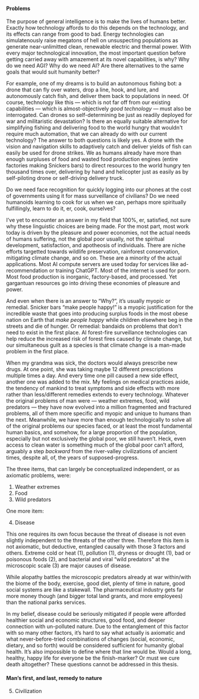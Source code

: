 #### Problems

The purpose of general intelligence is to make the lives of humans better. Exactly how technology affords to do this depends on the technology, and its effects can range from good to bad. Energy technologies can simulatenously raise megatons of hell on unsuspecting populations as generate near-unlimitted clean, renewable electric and thermal power. With every major technological innovation, the most important question before getting carried away with amazement at its novel capabilities, is why? Why do we need AGI? Why do we need AI? Are there alternatives to the same goals that would suit humanity better?

For example, one of my dreams is to build an autonomous fishing bot: a drone that can fly over waters, drop a line, hook, and lure, and autonomously catch fish, and deliver them back to populations in need. Of course, technology like this — which is not far off from our existing capabilities — which is almost-objectively *good technology* — must also be interrogated. Can drones so self-determining be just as readily deployed for war and militaristic devastation? Is there an equally suitable alternative for simplifying fishing and delivering food to the world hungry that wouldn't require much automation, that we can already do with our current technology? The answer to both questions is likely yes. A drone with the vision and navigation skills to adaptively catch and deliver yields of fish can easily be used for drone strikes. We as humans already have more than enough surpluses of food and wasted food production engines (entire factories making Snickers bars) to direct resources to the world hungry ten thousand times over, delivering by hand and helicopter just as easily as by self-piloting drone or self-driving delivery truck.

Do we need face recognition for quickly logging into our phones at the cost of governments using it for mass surveillance of civilians? Do we need humanoids learning to cook for us when we can, perhaps more spiritually fulfillingly, learn to do it, er, cook, ourselves?

I’ve yet to encounter an answer in my field that 100%, er, satisfied, not sure why these linguistic choices are being made. For the most part, most work today is driven by the pleasure and power economies, not the actual needs of humans suffering, not the global poor usually, not the spiritual development, satisfaction, and apotheosis of individuals. There are niche efforts targetted towards wildlife preservation, rainforest conservation, mitigating climate change, and so on. These are a minority of the actual applications. Most AI compute servers are used today for services like ad-recommendation or training ChatGPT. Most of the internet is used for porn. Most food production is inorganic, factory-based, and processed. Yet gargantuan resources go into driving these economies of pleasure and power.

And even when there is an answer to “Why?”, it’s usually myopic or remedial. Snicker bars “make people happy!” is a myopic justification for the incredible waste that goes into producing surplus foods in the most obese nation on Earth that *make people happy* while children elsewhere beg in the streets and die of hunger. Or remedial: bandaids on problems that don’t need to exist in the first place. AI forest-fire surveillance technologies can help reduce the increased risk of forest fires caused by climate change, but our simultaneous guilt as a species is that climate change is a man-made problem in the first place. 

When my grandma was sick, the doctors would always prescribe new drugs. At one point, she was taking maybe 12 different prescriptions multiple times a day. And every time one pill caused a new side effect, another one was added to the mix. My feelings on medical practices aside, the tendency of mankind to treat symptoms and side effects with more rather than less/different remedies extends to every technology. Whatever the original problems of man were — weather extremes, food, wild predators — they have now evolved into a million fragmented and fractured problems, all of them more specific and myopic and unique to humans than the next. Meanwhile, we have more than enough technologically to solve all of the original problems our species faced, or at least the most fundamental human basics, and somehow, for a large proportion of the population, especially but not exclusively the global poor, we still haven’t. Heck, even access to clean water is something much of the global poor can’t afford, arguably a step *backward* from the river-valley civilizations of ancient times, despite all, of, the years of supposed-progress.

The three items, that can largely be conceptualized independent, or as axiomatic problems, were:

1. Weather extremes
2. Food
3. Wild predators

One more item:

4. Disease

This one requires its own focus because the threat of disease is not even slightly independent to the threats of the other three. Therefore this item is not axiomatic, but deductive, entangled causally with those 3 factors and others. Extreme cold or heat (1), pollution (1), dryness or drought (1), bad or poisonous foods (2), and bacterial and viral “wild predators" at the microscopic scale (3) are major causes of disease.

While alopathy battles the microscopic predators already at war within/with the biome of the body, exercise, good diet, plenty of time in nature, good social systems are like a stakewall. The pharmaceutical industry gets far more money though (and bigger total land grants, and more employees) than the national parks services.

In my belief, disease could be seriously mitigated if people were afforded healthier social and economic structures, good food, and deeper connection with un-polluted nature. Due to the entanglement of this factor with so many other factors, it’s hard to say what actually is axiomatic and what never-before-tried combinations of changes (social, economic, dietary, and so forth) would be considered sufficient for humanity global health. It’s also impossible to define where that line would be. Would a long, healthy, happy life for everyone be the finish-marker? Or must we cure death altogether? These questions cannot be addressed in this thesis.

#### Man’s first, and last, remedy to nature

5. Civilization

